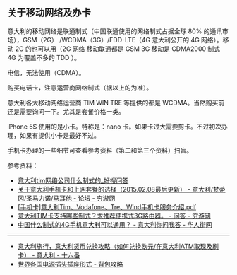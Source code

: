 ## 关于移动网络及办卡

意大利的移动网络是联通制式（中国联通使用的网络制式占据全球 80% 的通讯市场），GSM（2G） /WCDMA（3G）/FDD-LTE（4G 意大利公开的 4G 网络）。移动 2G 的也可以用（2G 网络 移动联通都是 GSM 3G 移动是 CDMA2000 制式 4G 为覆盖不多的 TDD ）。

电信，无法使用（CDMA）。

购买电话卡，注意运营商网络制式（据以上的为准）。

意大利各大移动网络运营商 TIM WIN TRE 等提供的都是 WCDMA。当然购买前还是需要询问一下。尤其是套餐价格一类。

iPhone 5S 使用的是小卡。特称是：nano 卡。如果卡过大需要剪卡。不过初次办理，如果有提供小卡是最好不过。

手机卡办理的一些细节可查看参考资料（第二和第三个资料）扫盲。

参考资料：

- [意大利tim网络公司什么制式的_好搜问答](http://wenda.haosou.com/q/1378238917061735)
- [关于意大利手机卡和上网套餐的选择（2015.02.08最后更新） - 意大利/梵蒂冈/圣马力诺/马耳他 - 论坛 - 穷游网](http://bbs.qyer.com/thread-843741-1.html)
- [[手机卡]意大利Tim、Vodafone、Tre、Wind手机卡服务介绍.pdf](https://docs.google.com/viewer?a=v&pid=sites&srcid=ZGVmYXVsdGRvbWFpbnxjc3N1aW1pbGFub3xneDozZDU2ZGMwYmZjOWI1ZGM)
- [意大利TIM卡支持哪些制式？求推荐便携式3G路由器。 - 问答 - 穷游网](http://m.qyer.com/ask/question/432620.html)
- [中国什么制式的4G手机意大利可以通用？ - 意大利你问我答 - 华人街网](http://www.huarenjie.com/thread-3541782-1-1.html)

------
* [意大利旅行，意大利货币兑换攻略（如何兑换欧元/在意大利ATM取现及刷卡） - 意大利 - 十六番](http://bbs.16fan.com/thread-348582-1-1.html)
* [世界各国电源插头插座形式 - 背包攻略](http://www.bbkz.com/guide/index.php/%E4%B8%96%E7%95%8C%E5%90%84%E5%9C%8B%E9%9B%BB%E6%BA%90%E6%8F%92%E9%A0%AD%E6%8F%92%E5%BA%A7%E5%BD%A2%E5%BC%8F)